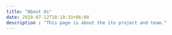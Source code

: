 ```yaml
---
title: "About Us"
date: 2018-07-12T18:19:33+06:00
description : "This page is about the ito project and team."
---
```


